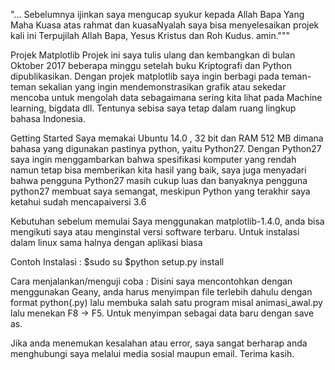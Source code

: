 "... Sebelumnya ijinkan saya mengucap syukur kepada Allah Bapa Yang Maha Kuasa
atas rahmat dan kuasaNyalah saya bisa menyelesaikan projek kali ini
Terpujilah Allah Bapa, Yesus Kristus dan Roh Kudus. amin."""

Projek Matplotlib
Projek ini saya tulis ulang dan kembangkan di bulan Oktober 2017 beberapa
minggu setelah buku Kriptografi dan Python dipublikasikan.
Dengan projek matplotlib saya ingin berbagi pada teman-teman sekalian
yang ingin mendemonstrasikan grafik atau sekedar mencoba untuk mengolah data
sebagaimana sering kita lihat pada Machine learning, bigdata dll. 
Tentunya sebisa saya tetap dalam ruang lingkup bahasa Indonesia.

Getting Started
Saya memakai Ubuntu 14.0 , 32 bit dan RAM 512 MB dimana bahasa yang 
digunakan pastinya python, yaitu Python27.
Dengan Python27 saya ingin menggambarkan bahwa spesifikasi komputer
yang rendah namun tetap bisa memberikan kita hasil yang baik,
saya juga menyadari bahwa pengguna Python27 masih cukup luas dan banyaknya
pengguna python27 membuat saya semangat, meskipun Python yang terakhir 
saya ketahui sudah mencapaiversi 3.6

Kebutuhan sebelum memulai
Saya menggunakan matplotlib-1.4.0, anda bisa mengikuti saya atau menginstal
versi software terbaru. Untuk instalasi dalam linux sama halnya dengan aplikasi biasa

Contoh Instalasi :  $sudo su
                    $python setup.py install

Cara menjalankan/menguji coba :
Disini saya mencontohkan dengan menggunakan Geany, anda harus menyimpan
file terlebih dahulu dengan format python(.py) lalu membuka salah satu program
misal animasi_awal.py lalu menekan F8 -> F5. Untuk menyimpan sebagai data baru
dengan save as.

Jika anda menemukan kesalahan atau error, saya sangat berharap anda menghubungi
saya melalui media sosial maupun email. Terima kasih.

